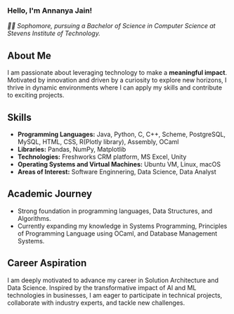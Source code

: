 ### Hello, I'm Annanya Jain!

*👩‍💻 Sophomore, pursuing a Bachelor of Science in Computer Science at Stevens Institute of Technology.*

## About Me

I am passionate about leveraging technology to make a **meaningful impact**. Motivated by innovation and driven by a curiosity to explore new horizons, I thrive in dynamic environments where I can apply my skills and contribute to exciting projects.

## Skills

- **Programming Languages:** Java, Python, C, C++, Scheme, PostgreSQL, MySQL, HTML, CSS, R(Plotly library), Assembly, OCaml
- **Libraries:** Pandas, NumPy, Matplotlib
- **Technologies:**  Freshworks CRM platform, MS Excel, Unity
- **Operating Systems and Virtual Machines:** Ubuntu VM, Linux, macOS
- **Areas of Interest:** Software Enginnering, Data Science, Data Analyst

## Academic Journey
- Strong foundation in programming languages, Data Structures, and Algorithms.
- Currently expanding my knowledge in Systems Programming, Principles of Programming Language using OCaml, and Database Management Systems.

## Career Aspiration

I am deeply motivated to advance my career in Solution Architecture and Data Science. Inspired by the transformative impact of AI and ML technologies in businesses, I am eager to participate in technical projects, collaborate with industry experts, and tackle new challenges.

<!--
**JainAnnanya/JainAnnanya** is a ✨ _special_ ✨ repository because its `README.md` (this file) appears on your GitHub profile.

Here are some ideas to get you started:

- 🔭 I’m currently working on ...
- 🌱 I’m currently learning ...
- 👯 I’m looking to collaborate on ...
- 🤔 I’m looking for help with ...
- 💬 Ask me about ...
- 📫 How to reach me: ...
- 😄 Pronouns: ...
- ⚡ Fun fact: ...
-->

